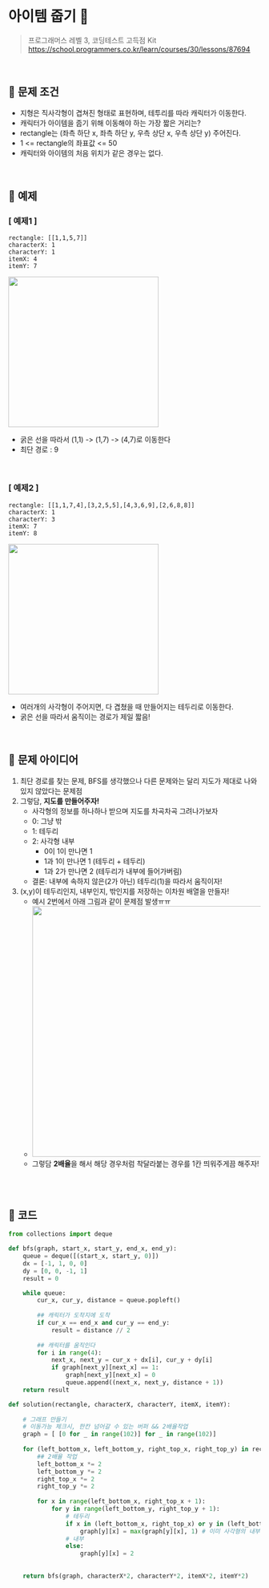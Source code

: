 # 아이템 줍기 🎁
> 프로그래머스 레벨 3, 코딩테스트 고득점 Kit <br>
> https://school.programmers.co.kr/learn/courses/30/lessons/87694


<br>

## 🎁 문제 조건
- 지형은 직사각형이 겹쳐진 형태로 표현하며, 테투리를 따라 캐릭터가 이동한다.
- 캐릭터가 아이템을 줍기 위해 이동해야 하는 가장 짧은 거리는?
- rectangle는 (좌측 하단 x, 좌측 하단 y, 우측 상단 x, 우측 상단 y) 주어진다.
- 1 <= rectangle의 좌표값 <= 50 
- 캐릭터와 아이템의 처음 위치가 같은 경우는 없다.



<br>

## 🎁 예제

### [ 예제1 ]
```
rectangle: [[1,1,5,7]]
characterX: 1
characterY: 1
itemX: 4
itemY: 7
```

<img src="https://github.com/mangdo/Algorithm/assets/70243735/a670c75e-969f-4657-afde-10aa9ab86be6" width= "300">


- 굵은 선을 따라서 (1,1) -> (1,7) -> (4,7)로 이동한다
- 최단 경로 : 9

<br>

### [ 예제2 ]
```
rectangle: [[1,1,7,4],[3,2,5,5],[4,3,6,9],[2,6,8,8]]
characterX: 1
characterY: 3
itemX: 7
itemY: 8
```

<img src="https://github.com/mangdo/Algorithm/assets/70243735/e781fb4d-2f25-4a4f-8453-8bc8bbd99d47" width="300">

- 여러개의 사각형이 주어지면, 다 겹쳤을 때 만들어지는 테두리로 이동한다.
- 굵은 선을 따라서 움직이는 경로가 제일 짧음!


<br>

## 🎁 문제 아이디어
1. 최단 경로를 찾는 문제, BFS를 생각했으나 다른 문제와는 달리 지도가 제대로 나와있지 않았다는 문제점
2. 그렇담, **지도를 만들어주자!**
    - 사각형의 정보를 하나하나 받으며 지도를 차곡차곡 그려나가보자 
    - 0: 그냥 밖
    - 1: 테두리
    - 2: 사각형 내부
        - 0이 1이 만나면 1
        - 1과 1이 만나면 1 (테두리 + 테두리)
        - 1과 2가 만나면 2 (테두리가 내부에 들어가버림)
    - 결론: 내부에 속하지 않은(2가 아닌) 테두리(1)을 따라서 움직이자!
3. (x,y)이 테두리인지, 내부인지, 밖인지를 저장하는 이차원 배열을 만들자!
    - 예시 2번에서 아래 그림과 같이 문제점 발생ㅠㅠ
    - <img width="500" src="https://github.com/mangdo/Algorithm/assets/70243735/7bddacd1-4e58-47ce-96c7-54036e498fac">
    - 그렇담 **2배율**을 해서 해당 경우처럼 착달라붙는 경우를 1칸 띄워주게끔 해주자!



<br>
<br>

## 🎁 코드

```python
from collections import deque

def bfs(graph, start_x, start_y, end_x, end_y):
    queue = deque([(start_x, start_y, 0)])
    dx = [-1, 1, 0, 0]
    dy = [0, 0, -1, 1]
    result = 0

    while queue:
        cur_x, cur_y, distance = queue.popleft()
        
        ## 캐릭터가 도착지에 도착
        if cur_x == end_x and cur_y == end_y:
            result = distance // 2
        
        ## 캐릭터를 움직인다
        for i in range(4):
            next_x, next_y = cur_x + dx[i], cur_y + dy[i]
            if graph[next_y][next_x] == 1:
                graph[next_y][next_x] = 0
                queue.append((next_x, next_y, distance + 1))
    return result

def solution(rectangle, characterX, characterY, itemX, itemY):  
    
    # 그래프 만들기
    # 이동가능 체크시, 한칸 넘어갈 수 있는 버퍼 && 2배율작업
    graph = [ [0 for _ in range(102)] for _ in range(102)]
    
    for (left_bottom_x, left_bottom_y, right_top_x, right_top_y) in rectangle:
        ## 2배율 작업
        left_bottom_x *= 2
        left_bottom_y *= 2
        right_top_x *= 2
        right_top_y *= 2
        
        for x in range(left_bottom_x, right_top_x + 1):
            for y in range(left_bottom_y, right_top_y + 1):
                # 테두리
                if x in (left_bottom_x, right_top_x) or y in (left_bottom_y, right_top_y):
                    graph[y][x] = max(graph[y][x], 1) # 이미 사각형의 내부라면 내부처리, 아니면 테두리 처리
                # 내부
                else:
                    graph[y][x] = 2
    
    
    return bfs(graph, characterX*2, characterY*2, itemX*2, itemY*2)
```

<br>
